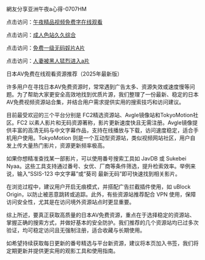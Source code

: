 網友分享亚洲午夜a心得-0707HM

点击访问：<a href="https://tfda.pages.dev/">午夜精品视频免费字在线观看</a>

点击访问：<a href="https://gsd-agv.pages.dev/">成人色站久久综合</a>

点击访问：<a href="https://bered.pages.dev/">免费一级无码婬片A片</a>

点击访问：<a href="https://gfd-5xg.pages.dev/">人妻被黑人猛烈进入a片</a>

日本AV免费在线观看资源推荐（2025年最新版）

许多用户在寻找日本AV免费资源时，常常遇到广告太多、资源失效或速度慢等问题。为了帮助大家更安全高效地找到优质片源，我们整理了一份最新、稳定的日本AV免费视频资源站合集，并结合用户需求提供实用的搜索技巧和访问建议。

目前最受欢迎的三个平台分别是 FC2精选资源站、Avgle镜像站和TokyoMotion社区。FC2 以素人影片和无码资源著称，影片更新速度快且无需注册。Avgle镜像提供丰富的高清无码与中文字幕作品，支持在线播放与下载，访问速度稳定，适合手机用户使用。TokyoMotion 则是一个互动型资源站，类似视频网站社区，用户自发上传大量热门影片，资源更新频率极高。

如果你想精准查找某一部影片，可以使用番号搜索工具如 JavDB 或 Sukebei Nyaa。这些工具支持通过番号、女优、厂商等条件筛选，提升检索效率。举例来说，输入“SSIS-123 中文字幕”或“葵司 最新无码”即可快速找到相关影片。

在浏览过程中，建议用户开启无痕模式，并搭配广告拦截插件使用，如 uBlock Origin，以防止被恶意跳转或追踪。此外，有些资源站推荐配合 VPN 使用，保障访问安全性，尤其是在访问境外资源站点时更显重要。

综上所述，要真正获取高质量的日本AV免费资源，重点在于选择稳定的资源站、掌握正确的搜索方式，并做好基本的安全防护。我们推荐的几个资源站均已过多次验证，均可稳定访问且无强制注册，适合收藏与长期使用。

如希望持续获取每日更新的番号精选与平台新资源，建议将本页加入书签，我们将定期更新并提供更实用的观影工具和使用指南。





<span style="display:none;">[Canonical link](）</span>
